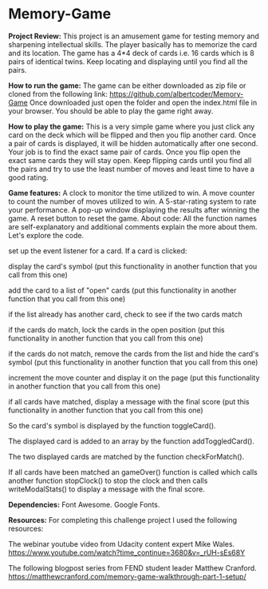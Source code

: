 # Memory-Game

__Project Review:__
This project is an amusement game for testing memory and sharpening intellectual skills. The player basically has to memorize the card and its location. The game has a 4*4 deck of cards i.e. 16 cards which is 8 pairs of identical twins. Keep locating and displaying until you find all the pairs.

__How to run the game:__
The game can be either downloaded as zip file or cloned from the following link: https://github.com/albertcoder/Memory-Game Once downloaded just open the folder and open the index.html file in your browser. You should be able to play the game right away.

__How to play the game:__
This is a very simple game where you just click any card on the deck which will be flipped and then you flip another card. Once a pair of cards is displayed, it will be hidden automatically after one second. Your job is to find the exact same pair of cards. Once you flip open the exact same cards they will stay open. Keep flipping cards until you find all the pairs and try to use the least number of moves and least time to have a good rating.

__Game features:__
A clock to monitor the time utilized to win.
A move counter to count the number of moves utilized to win.
A 5-star-rating system to rate your performance.
A pop-up window displaying the results after winning the game.
A reset button to reset the game.
About code:
All the function names are self-explanatory and additional comments explain the more about them. Let's explore the code.

set up the event listener for a card. If a card is clicked:

display the card's symbol (put this functionality in another function that you call from this one)

add the card to a list of "open" cards (put this functionality in another function that you call from this one)

if the list already has another card, check to see if the two cards match

if the cards do match, lock the cards in the open position (put this functionality in another function that you call from this one)

if the cards do not match, remove the cards from the list and hide the card's symbol (put this functionality in another function that you call from this one)

increment the move counter and display it on the page (put this functionality in another function that you call from this one)

if all cards have matched, display a message with the final score (put this functionality in another function that you call from this one)

So the card's symbol is displayed by the function toggleCard().

The displayed card is added to an array by the function addToggledCard().

The two displayed cards are matched by the function checkForMatch().

If all cards have been matched an gameOver() function is called which calls another function stopClock() to stop the clock and then calls writeModalStats() to display a message with the final score.

__Dependencies:__
Font Awesome.
Google Fonts.

__Resources:__
For completing this challenge project I used the following resources:

The webinar youtube video from Udacity content expert Mike Wales.
https://www.youtube.com/watch?time_continue=3680&v=_rUH-sEs68Y

The following blogpost series from FEND student leader Matthew Cranford.
https://matthewcranford.com/memory-game-walkthrough-part-1-setup/
